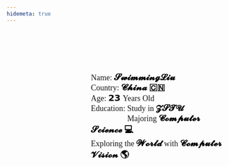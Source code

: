 ```yaml
---
hidemeta: true
---
```


<style>

    @media screen and (max-width: 768px){
        .container{
            margin-top: 100px;
            display:flex;
            flex-direction: column;
            justify-content: center;
            align-items:center;
            width:100%;
        }
        .leftBox{
            display: flex; 
            flex-direction: column;
            justify-content: center;
            align-items: center; 
            
        }
        .rightBox{
            margin-top:30px;
            box-sizing: border-box;
            padding: 10px;
            display:flex;
            flex-direction: column;
            justify-content: flex-start;
        }
        .introImg{
            border-radius: 50%;
            box-sizing: border-box;
            width: 25vh;
            height: 25vh ;
            background-image: url("https://i.imgs.ovh/2023/11/12/nLRSp.md.png");
            background-size:100% 100%;
        }
        .introImg:hover{
            animation: rotate 1s linear infinite;
        }
        @keyframes rotate {
            0% {
                transform: rotate(0deg);
                /*从0度开始*/
            }
            100% {
                transform: rotate(360deg);
                /*360度结束*/
            }
        }
        .introBox{
            font-size: 15px;
            font-family: 'Times New Roman', Times, serif;
        }
        .specialSpan{
            font-weight: bold;
            font-size: 15px; 
            color: black;
        }
    }
    @media screen and (min-width: 768px){

        .container{
            margin-top: 100px;
            display:flex;
            flex-direction: row;
            justify-content: center;
            width:100%;
        }
        .leftBox{
            width: 30%;
            display: flex; 
            flex-direction: column;
            justify-content: center;
            align-items: center; 
            
        }
        .introImg{
            border-radius: 50%;
            box-sizing: border-box;
            width: 16vw;
            height: 16vw;
            background-image: url("https://i.imgs.ovh/2023/11/12/nLRSp.md.png");
            background-size:100% 100%;
        }
        .introImg:hover{
            animation: rotate 1s linear infinite;
        }
        @keyframes rotate {
            0% {
                transform: rotate(0deg);
                /*从0度开始*/
            }
            100% {
                transform: rotate(360deg);
                /*360度结束*/
            }
        }

        .rightBox{
            margin-left:30px;
            box-sizing: border-box;
            padding: 10px;
            width:70%;
            display:flex;
            flex-direction: column;
            justify-content: flex-start;
        }
        .introBox{
            font-size: 18px;
            font-family: 'Times New Roman', Times, serif;
        }
        .specialSpan{
            font-weight: bold;
            font-size: 20px; 
            color: black;
        }
    }
    </style>
    
<div class="container">
            <div class="leftBox">
                  <div class="introImg"></div>
            </div>
            <div class="rightBox">
                <div class="introBox">
                    <div>
                        <span>Name:</span>
                        <span class="specialSpan"> 𝓢𝔀𝓲𝓶𝓶𝓲𝓷𝓰𝓛𝓲𝓾 👨🏻‍🎓</span>
                    </div>
                    <div>
                        <span>Country:</span>
                        <span class="specialSpan"> 𝓒𝓱𝓲𝓷𝓪 🇨🇳</span>
                    </div>
                    <div>
                        <span>Age:</span>
                        <span class="specialSpan"> 𝟮𝟯 </span>Years Old 👦🏻
                    </div>
                    <div>
                        <span>Education:</span> Study in <span class="specialSpan">𝓩𝓢𝓣𝓤 🏫</span>
                    </div>
                    <div>
                        <span style="color:transparent;">Education:</span> Majoring <span class="specialSpan">𝓒𝓸𝓶𝓹𝓾𝓽𝓮𝓻 𝓢𝓬𝓲𝓮𝓷𝓬𝓮 💻</span>
                    </div>
                    <div>
                        Exploring the <span class="specialSpan">𝓦𝓸𝓻𝓵𝓭</span> with <span class="specialSpan">𝓒𝓸𝓶𝓹𝓾𝓽𝓮𝓻 𝓥𝓲𝓼𝓲𝓸𝓷 🌎</span> 
                    </div>
                </div>
            </div>
</div>
    
<script>
     // 监听 body 元素的 classList 变化
    const bodyObserver = new MutationObserver(mutations => {
      mutations.forEach(mutation => {
        if (mutation.type === 'attributes' && mutation.attributeName === 'class') {
          const bodyClass = document.body.classList;
          // 检查 body 的 class 是否包含特定的类名
    
          if (bodyClass.contains('dark')) {
            // 修改 introBox 类中的字体颜色
            const introBox = document.querySelector('.introBox');
            if (introBox) {
                const spanElements = introBox.querySelectorAll('span');
                if (spanElements) {
                    // 修改所有 span 元素的颜色
                    spanElements.forEach(spanElement => {
                    spanElement.style.color = 'white';
                    });
                }
            }
          }
          else{
             // 修改 introBox 类中的字体颜色
             const introBox = document.querySelector('.introBox');
            if (introBox) {
                    const spanElements = introBox.querySelectorAll('span');
                    if (spanElements) {
                        // 修改所有 span 元素的颜色
                        spanElements.forEach(spanElement => {
                        spanElement.style.color = 'black';
                        });
                    }
                }
                }
          }
        }
      );
    });
    
    // 开始观察 body 元素的 classList 变化
    bodyObserver.observe(document.body, { attributes: true });
    
</script>
    